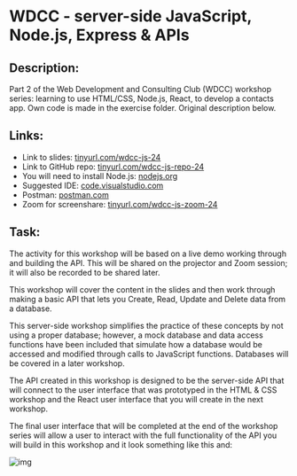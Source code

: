 # WDCC - server-side JavaScript, Node.js, Express & APIs

## Description:
Part 2 of the Web Development and Consulting Club (WDCC) workshop series: learning to use HTML/CSS, Node.js, React, to develop a contacts app. Own code is made in the exercise folder. Original description below.

## Links:

* Link to slides: [tinyurl.com/wdcc-js-24](http://tinyurl.com/wdcc-js-24)
* Link to GitHub repo: [tinyurl.com/wdcc-js-repo-24](http://tinyurl.com/wdcc-js-repo-24)
* You will need to install Node.js: [nodejs.org](http://nodejs.org/)
* Suggested IDE: [code.visualstudio.com](http://code.visualstudio.com/)
* Postman: [postman.com](http://postman.com/)
* Zoom for screenshare: [tinyurl.com/wdcc-js-zoom-24](tinyurl.com/wdcc-js-zoom-24)

## Task:

The activity for this workshop will be based on a live demo working through and building the API. This will be shared on the projector and Zoom session; it will also be recorded to be shared later. 

This workshop will cover the content in the slides and then work through making a basic API that lets you Create, Read, Update and Delete data from a database.

This server-side workshop simplifies the practice of these concepts by not using a proper database; however, a mock database and data access functions have been included that simulate how a database would be accessed and modified through calls to JavaScript functions. Databases will be covered in a later workshop. 

The API created in this workshop is designed to be the server-side API that will connect to the user interface that was prototyped in the HTML & CSS workshop and the React user interface that you will create in the next workshop. 

The final user interface that will be completed at the end of the workshop series will allow a user to interact with the full functionality of the API you will build in this workshop and it look something like this and:

![img](./spec/wdcc-ui-final.PNG)
